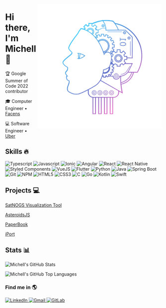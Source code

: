 <img align="right"
     width="400"
     src="image.png"
     alt="AI Image">

<h1 align="left">Hi there, I'm Michell 👋</h1>
<p align="left">
    🏆 Google Summer of Code 2022 contributor
</p>
<p align="left">
    🎓 Computer Engineer • <a href="https://www.facens.br/" target="_blank">Facens</a>
</p>
<p align="left">
    💻 Software Engineer • <a href="https://uber.com" target="_blank">Uber</a>
</p>
<!--
<p align="left">
    📱 Co-owner of Xtend Code, a mobile app development organization
</p>
-->
 
 <h2 align="left">Skills 🔥</h2>
 <p align="left">
    <img src="https://img.shields.io/badge/-TypeScript-007ACC?style=flat&logo=typescript&logoColor=white" alt="Typescript">
    <img src="https://img.shields.io/badge/-Javascript-F7DF1E?style=flat&logo=javascript&logoColor=323330" alt="Javascript">
    <img src="https://img.shields.io/badge/-Ionic-3581FF?style=flat&logo=ionic&logoColor=white" alt="Ionic">
    <img src="https://img.shields.io/badge/-Angular-D7343F?style=flat&logo=angular&logoColor=white" alt="Angular">
    <img src="https://img.shields.io/badge/-React-45B8D8?style=flat&logo=react&logoColor=white" alt="React">
    <img src="https://img.shields.io/badge/-React_Native-45B8D8?style=flat&logo=react&logoColor=white" alt="React Native">
    <img src="https://img.shields.io/badge/-Styled_Components-DB7092?style=flat&logo=styled-components&logoColor=white" alt="Styled Components">
    <img src="https://img.shields.io/badge/-VueJS-4FC08D?style=flat&logo=vue.js&logoColor=white" alt="VueJS">
    <img src="https://img.shields.io/badge/-Flutter-60C9F9?style=flat&logo=flutter&logoColor=white" alt="Flutter">
    <img src="https://img.shields.io/badge/-Python-3776AB?style=flat&logo=python&logoColor=white" alt="Python">
    <img src="https://img.shields.io/badge/-Java-007396?style=flat&logo=java&logoColor=white" alt="Java">
    <img src="https://img.shields.io/badge/-Spring Boot-6DB33F?style=flat&logo=spring&logoColor=white" alt="Spring Boot">
    <img src="https://img.shields.io/badge/-Git-F05032?style=flat&logo=git&logoColor=white" alt="Git">
    <img src="https://img.shields.io/badge/-NPM-CB3837?style=flat&logo=npm&logoColor=white" alt="NPM">
    <img src="https://img.shields.io/badge/-HTML5-E34F26?style=flat&logo=html5&logoColor=white" alt="HTML5">
    <img src="https://img.shields.io/badge/-CSS3-1572B6?style=flat&logo=css3&logoColor=white" alt="CSS3">
    <img src="https://img.shields.io/badge/-C-A8B9CC?style=flat&logo=c&logoColor=grey" alt="C">
    <img src="https://img.shields.io/badge/-Go-29BEB0?style=flat&logo=go&logoColor=white" alt="Go">
    <img src="https://img.shields.io/badge/-Kotlin-7F52FF?style=flat&logo=kotlin&logoColor=white" alt="Kotlin">
    <img src="https://img.shields.io/badge/-Swift-F05138?style=flat&logo=swift&logoColor=white" alt="Swift">
</p>

<h2 align="left">Projects 💻</h2>

<!--
<p align="left">
     <a href="https://play.google.com/store/apps/details?id=com.xtend.vaner" target="_blank">Vaner</a>
</p>
-->


<p align="left">
    <a href="https://summerofcode.withgoogle.com/programs/2022/projects/8TUw3N9s" target="_blank">SatNOGS Visualization Tool</a>
</p>

<p align="left">
    <a href="https://github.com/AsteroidsJS-Official" target="_blank">AsteroidsJS</a>
</p>

<p align="left">
    <a href="https://github.com/paperbook-official" target="_blank">PaperBook</a>
</p>

<p align="left">
    <a href="https://github.com/iport-official" target="_blank">iPort</a>
</p>

<h2 align="left">Stats 📊</h2>

![Michell's GitHub Stats](https://github-readme-stats.vercel.app/api?username=mchalgarra&theme=radical)

![Michell's GitHub Top Languages](https://github-readme-stats.vercel.app/api/top-langs/?username=mchalgarra&layout=compact&theme=radical)

<h3 align="left">Find me in 🌎</h3>
<span align="left">
    <a href="https://www.linkedin.com/in/mchalgarra/" target="_blank">
        <img src="https://img.shields.io/badge/LinkedIn-%230077B5.svg?style=flat&logo=linkedin&logoColor=white" alt="LinkedIn">
    </a>
    <a href="mailto:michell.algarra@gmail.com" target="_blank">
        <img src="https://img.shields.io/badge/-Gmail-EA4335?style=flat&logo=gmail&logoColor=white" alt="Gmail">
    </a>
    <a href="https://gitlab.com/mchalgarra" target="_blank">
        <img src="https://img.shields.io/badge/-GitLab-FCA121?style=flat&logo=gitlab" alt="GitLab">
    </a>
</span>
